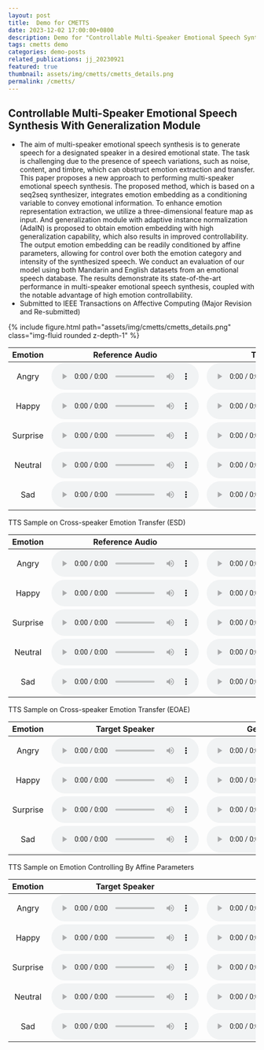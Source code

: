```yaml
---
layout: post
title:  Demo for CMETTS
date: 2023-12-02 17:00:00+0800
description: Demo for "Controllable Multi-Speaker Emotional Speech Synthesis With Generalization Module"
tags: cmetts demo
categories: demo-posts
related_publications: jj_20230921
featured: true
thumbnail: assets/img/cmetts/cmetts_details.png
permalink: /cmetts/
---
```


## Controllable Multi-Speaker Emotional Speech Synthesis With Generalization Module

- The aim of multi-speaker emotional speech synthesis is to generate speech for a designated speaker in a desired emotional state. The task is challenging due to the presence of speech variations, such as noise, content, and timbre, which can obstruct emotion extraction and transfer. This paper proposes a new approach to performing multi-speaker emotional speech synthesis. The proposed method, which is based on a seq2seq synthesizer, integrates emotion embedding as a conditioning variable to convey emotional information. To enhance emotion representation extraction, we utilize a three-dimensional feature map as input. And generalization module with adaptive instance normalization (AdaIN) is proposed to obtain emotion embedding with high generalization capability, which also results in improved controllability. The output emotion embedding can be readily conditioned by affine parameters, allowing for control over both the emotion category and intensity of the synthesized speech. We conduct an evaluation of our model using both Mandarin and English datasets from an emotional speech database. The results demonstrate its state-of-the-art performance in multi-speaker emotional speech synthesis, coupled with the notable advantage of high emotion controllability.
- Submitted to IEEE Transactions on Affective Computing (Major Revision and Re-submitted)

<div class="row mt-3">
    <div class="col-sm mt-3 mt-md-0">
        {% include figure.html path="assets/img/cmetts/cmetts_details.png" class="img-fluid rounded z-depth-1" %}
    </div>
</div>


| Emotion |    Reference Audio   |    Target Speaker    |       Generated      |
| :-----: | :------------------: | :------------------: | :------------------: |
|Angry|<audio src="/assets/cmetts/samples/referenceAudio/angry_s5.wav" type="audio/wav" controls preload></audio>|<audio src="/assets/cmetts/samples/timberExample/S1/angry_s1.wav" type="audio/wav" controls preload></audio>|<audio src="/assets/cmetts/samples/styleTransfer/angry_s1.wav" type="audio/wav" controls preload></audio>|
|Happy|<audio src="/assets/cmetts/samples/referenceAudio/happy_s7.wav" type="audio/wav" controls preload></audio>|<audio src="/assets/cmetts/samples/timberExample/S3/happy_s3.wav" type="audio/wav" controls preload></audio>|<audio src="/assets/cmetts/samples/styleTransfer/happy_s3.wav" type="audio/wav" controls preload></audio>|
|Surprise|<audio src="/assets/cmetts/samples/referenceAudio/surprise_s9.wav" type="audio/wav" controls preload></audio>|<audio src="/assets/cmetts/samples/timberExample/S2/surprise_s2.wav" type="audio/wav" controls preload></audio>|<audio src="/assets/cmetts/samples/styleTransfer/surprise_s2.wav" type="audio/wav" controls preload></audio>|
|Neutral|<audio src="/assets/cmetts/samples/referenceAudio/neutral_s5.wav" type="audio/wav" controls preload></audio>|<audio src="/assets/cmetts/samples/timberExample/S4/neutral_s4.wav" type="audio/wav" controls preload></audio>|<audio src="/assets/cmetts/samples/styleTransfer/neutral_s4.wav" type="audio/wav" controls preload></audio>|
|Sad|<audio src="/assets/cmetts/samples/referenceAudio/sad_s1.wav" type="audio/wav" controls preload></audio>|<audio src="/assets/cmetts/samples/timberExample/S02/sad_s2_001107.wav" controls preload></audio>|<audio src="/assets/cmetts/samples/styleTransfer/sad_s02.wav" type="audio/wav" controls preload></audio>|

<div class="caption">
    TTS Sample on Cross-speaker Emotion Transfer (ESD)
</div>

| Emotion |    Reference Audio   |     Generated    |
| :-----: | :------------------: |  :-------------: |
|Angry|<audio src="/assets/cmetts/samples/eoae/03-020314.wav" type="audio/wav" controls preload></audio>|<audio src="/assets/cmetts/samples/eoae/gen/3-020179.wav_generated_e2e.wav" type="audio/wav" controls preload></audio>|
|Happy|<audio src="/assets/cmetts/samples/eoae/02-010003.wav" type="audio/wav" controls preload></audio>|<audio src="/assets/cmetts/samples/eoae/gen/2-010003.wav_generated_e2e.wav" type="audio/wav" controls preload></audio>|
|Surprise|<audio src="/assets/cmetts/samples/eoae/02-060233.wav" type="audio/wav" controls preload></audio>|<audio src="/assets/cmetts/samples/eoae/gen/2-060054.wav_generated_e2e.wav" type="audio/wav" controls preload></audio>|
|Neutral|<audio src="/assets/cmetts/samples/eoae/03-070984.wav" type="audio/wav" controls preload></audio>|<audio src="/assets/cmetts/samples/eoae/gen/3-070973.wav_generated_e2e.wav" type="audio/wav" controls preload></audio>|
|Sad|<audio src="/assets/cmetts/samples/eoae/03-030396.wav" type="audio/wav" controls preload></audio>|<audio src="/assets/cmetts/samples/eoae/gen/3-030177.wav_generated_e2e.wav" controls preload></audio>|

<div class="caption">
    TTS Sample on Cross-speaker Emotion Transfer (EOAE)
</div>


| Emotion |     Target Speaker   |     Generated-Weak   |    Generated-Medium  |   Generated-Strong   |
| :-----: | :------------------: | :------------------: | :------------------: | :------------------: |
|Angry|<audio src="/assets/cmetts/samples/timberExample/S1/angry_s1.wav" type="audio/wav" controls preload></audio>|<audio src="/assets/cmetts/samples/extraSamples/Angry/angry_s1_weak.wav" type="audio/wav" controls preload></audio>|<audio src="/assets/cmetts/samples/extraSamples/Angry/angry_s1_medium.wav" type="audio/wav" controls preload></audio>|<audio src="/assets/cmetts/samples/extraSamples/Angry/angry_s1_strong.wav" type="audio/wav" controls preload></audio>|
|Happy|<audio src="/assets/cmetts/samples/timberExample/S2/happy_s2.wav" type="audio/wav" controls preload></audio>|<audio src="/assets/cmetts/samples/extraSamples/Happy/happy_s2_weak.wav" type="audio/wav" controls preload></audio>|<audio src="/assets/cmetts/samples/extraSamples/Happy/happy_s2_medium.wav" type="audio/wav" controls preload></audio>|<audio src="/assets/cmetts/samples/extraSamples/Happy/happy_s2_strong.wav" type="audio/wav" controls preload></audio>|
|Surprise|<audio src="/assets/cmetts/samples/timberExample/S3/surprise_s3.wav" type="audio/wav" controls preload></audio>|<audio src="/assets/cmetts/samples/extraSamples/Suprise/surprise_s3_weak.wav" type="audio/wav" controls preload></audio>|<audio src="/assets/cmetts/samples/extraSamples/Suprise/surprise_s3_medium.wav" type="audio/wav" controls preload></audio>|<audio src="/assets/cmetts/samples/extraSamples/Suprise/surprise_s3_strong.wav" type="audio/wav" controls preload></audio>|
|Sad|<audio src="/assets/cmetts/samples/timberExample/S4/sad_s4.wav" type="audio/wav" controls preload></audio>|<audio src="/assets/cmetts/samples/extraSamples/Sad/sad_s4_weak.wav" controls preload></audio>|<audio src="/assets/cmetts/samples/extraSamples/Sad/sad_s4_medium.wav" type="audio/wav" controls preload></audio>|<audio src="/assets/cmetts/samples/extraSamples/Sad/sad_s4_strong.wav" type="audio/wav" controls preload></audio>|

<div class="caption">
    TTS Sample on Emotion Controlling By Affine Parameters
</div>

| Emotion |    Target Speaker    |    Generated    |
| :-----: | :------------------: | :-------------: |
|Angry|<audio src="/assets/cmetts/samples/engSamples/timber/timber_s7.wav" type="audio/wav" controls preload></audio>|<audio src="/assets/cmetts/samples/engSamples/angry_s7.wav" type="audio/wav" controls preload></audio>|
|Happy|<audio src="/assets/cmetts/samples/engSamples/timber/timber_s9.wav" type="audio/wav" controls preload></audio>|<audio src="/assets/cmetts/samples/engSamples/happy_s9.wav" type="audio/wav" controls preload></audio>|
|Surprise|<audio src="/assets/cmetts/samples/engSamples/timber/timber_s6.wav" type="audio/wav" controls preload></audio>|<audio src="/assets/cmetts/samples/engSamples/surprise_s6.wav" type="audio/wav" controls preload></audio>|
|Neutral|<audio src="/assets/cmetts/samples/engSamples/timber/timber_s4.wav" type="audio/wav" controls preload></audio>|<audio src="/assets/cmetts/samples/engSamples/neutral_s4.wav" type="audio/wav" controls preload></audio>|
|Sad|<audio src="/assets/cmetts/samples/engSamples/timber/timber_s1.wav" type="audio/wav" controls preload></audio>|<audio src="/assets/cmetts/samples/engSamples/sad_s1.wav" controls preload></audio>|
